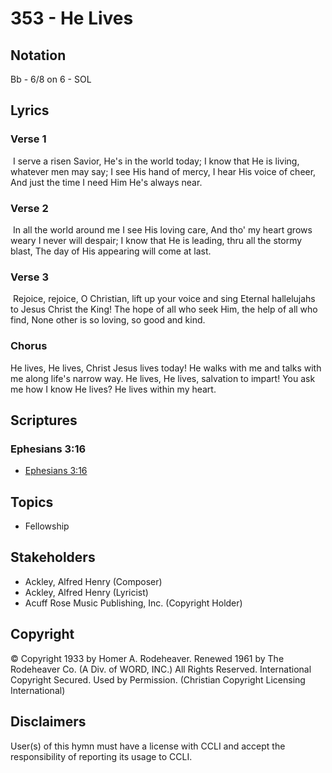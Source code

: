 # 353 - He Lives

## Notation

Bb - 6/8 on 6 - SOL

## Lyrics

### Verse 1

 I serve a risen Savior, He's in the world today; I know that He is living, whatever men may say; I see His hand of mercy, I hear His voice of cheer, And just the time I need Him He's always near. 

### Verse 2

 In all the world around me I see His loving care, And tho' my heart grows weary I never will despair; I know that He  is leading, thru all the stormy blast, The day of His appearing will come at last. 

### Verse 3

 Rejoice, rejoice, O Christian, lift up your voice and sing Eternal hallelujahs to Jesus Christ the King! The hope of all who seek Him, the help of all who find, None other is so loving, so good and kind. 

### Chorus

He lives, He lives, Christ Jesus lives today! He walks with me and talks with me along life's narrow way. He lives, He lives, salvation to impart! You ask me how I know He lives? He lives within my heart. 


## Scriptures

### Ephesians 3:16

- [Ephesians 3:16](https://www.biblegateway.com/passage/?search=Ephesians%203%3A16)


## Topics

- Fellowship

## Stakeholders

- Ackley, Alfred Henry (Composer)
- Ackley, Alfred Henry (Lyricist)
- Acuff Rose Music Publishing, Inc. (Copyright Holder)

## Copyright

© Copyright 1933 by Homer A. Rodeheaver. Renewed 1961 by The Rodeheaver Co. (A Div. of WORD, INC.) All Rights Reserved. International Copyright Secured. Used by Permission.
(Christian Copyright Licensing International)

## Disclaimers

User(s) of this hymn must have a license with CCLI and accept the responsibility of reporting its usage to CCLI.

